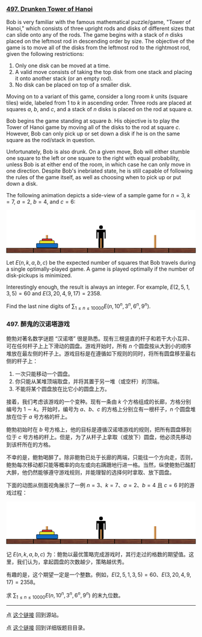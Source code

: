 ### [497. Drunken Tower of Hanoi](https://projecteuler.net/problem=497)

Bob is very familiar with the famous mathematical puzzle/game, "Tower of Hanoi," which consists of three upright rods and disks of different sizes that can slide onto any of the rods. The game begins with a stack of $n$ disks placed on the leftmost rod in descending order by size. The objective of the game is to move all of the disks from the leftmost rod to the rightmost rod, given the following restrictions:

1. Only one disk can be moved at a time.
2. A valid move consists of taking the top disk from one stack and placing it onto another stack (or an empty rod).
3. No disk can be placed on top of a smaller disk.

Moving on to a variant of this game, consider a long room $k$ units (square tiles) wide, labeled from $1$ to $k$ in ascending order. Three rods are placed at squares $a$, $b$, and $c$, and a stack of $n$ disks is placed on the rod at square $a$.

Bob begins the game standing at square $b$. His objective is to play the Tower of Hanoi game by moving all of the disks to the rod at square $c$. However, Bob can only pick up or set down a disk if he is on the same square as the rod/stack in question.

Unfortunately, Bob is also drunk. On a given move, Bob will either stumble one square to the left or one square to the right with equal probability, unless Bob is at either end of the room, in which case he can only move in one direction. Despite Bob's inebriated state, he is still capable of following the rules of the game itself, as well as choosing when to pick up or put down a disk.

The following animation depicts a side-view of a sample game for $n = 3$, $k = 7$, $a = 2$, $b = 4$, and $c = 6$:

![](images/0497_hanoi.gif)

Let $E(n, k, a, b, c)$ be the expected number of squares that Bob travels during a single optimally-played game. A game is played optimally if the number of disk-pickups is minimized.

Interestingly enough, the result is always an integer. For example, $E(2,5,1,3,5) = 60$ and $E(3,20,4,9,17) = 2358$.

Find the last nine digits of $\sum_{1\le n \le 10000} E(n,10^n,3^n,6^n,9^n)$.

### 497. 醉鬼的汉诺塔游戏

鲍勃对著名数学谜题 “汉诺塔” 很是熟悉。现有三根竖直的杆子和若干大小互异、可在任何杆子上上下滑动的圆盘。游戏开始时，所有 $n$ 个圆盘按从大到小的顺序堆放在最左侧的杆子上。游戏目标是在遵循如下规则的同时，将所有圆盘移至最右侧的杆子上：

1. 一次只能移动一个圆盘。
2. 你只能从某堆顶端取盘，并将其置于另一堆（或空杆）的顶端。
3. 不能将某个圆盘放在比它小的圆盘上方。

接着，我们考虑该游戏的一个变种。现有一条由 $k$ 个方格组成的长廊，方格分别编号为 $1 \sim k$。开始时，编号为 $a$、$b$、$c$ 的方格上分别立有一根杆子，$n$ 个圆盘堆放在位于 $a$ 号方格的杆上。

鲍勃初始时在 $b$ 号方格上，他的目标是遵循汉诺塔游戏的规则，把所有圆盘移到位于 $c$ 号方格的杆上。但是，为了从杆子上拿取（或放下）圆盘，他必须先移动到该杆所在的方格。

不幸的是，鲍勃喝醉了。除非鲍勃已处于长廊的两端，只能往一个方向走，否则，鲍勃每次移动都只能等概率的向左或向右蹒跚地行进一格。当然，纵使鲍勃已酩酊大醉，他仍然能够遵守游戏规则，并能理智的选择何时拿取、放下圆盘。

下面的动图从侧面视角展示了一例 $n = 3$、$k = 7$、$a = 2$、$b = 4$ 且 $c = 6$ 时的游戏过程：

![](images/0497_hanoi.gif)

记 $E(n, k, a, b, c)$ 为：鲍勃以最优策略完成游戏时，其行走过的格数的期望值。这里，我们认为，拿起圆盘的次数越少，策略越优秀。

有趣的是，这个期望一定是一个整数。例如，$E(2,5,1,3,5) = 60$、$E(3,20,4,9,17) = 2358$。

求 $\sum_{1\le n \le 10000} E(n,10^n,3^n,6^n,9^n)$ 的末九位数。

---

点 [这个链接](https://fsy-juruo.github.io/pe-chinese-translation/) 回到源站。

点 [这个链接](https://fsy-juruo.github.io/pe-chinese-translation/detailed_content_archives.html) 回到详细版题目目录。